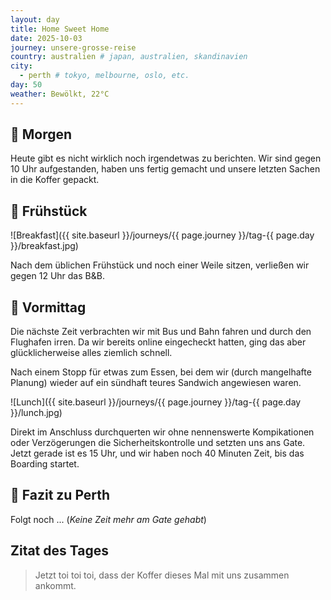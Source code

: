```yaml
---
layout: day
title: Home Sweet Home
date: 2025-10-03
journey: unsere-grosse-reise
country: australien # japan, australien, skandinavien
city:
  - perth # tokyo, melbourne, oslo, etc.
day: 50
weather: Bewölkt, 22°C
---
```


## 🌅 Morgen

Heute gibt es nicht wirklich noch irgendetwas zu berichten.
Wir sind gegen 10 Uhr aufgestanden, haben uns fertig gemacht und unsere letzten Sachen in die Koffer gepackt.

## 🥐 Frühstück

![Breakfast]({{ site.baseurl }}/journeys/{{ page.journey }}/tag-{{ page.day }}/breakfast.jpg)

Nach dem üblichen Frühstück und noch einer Weile sitzen, verließen wir gegen 12 Uhr das B&B.

## 🌇 Vormittag

Die nächste Zeit verbrachten wir mit Bus und Bahn fahren und durch den Flughafen irren.
Da wir bereits online eingecheckt hatten, ging das aber glücklicherweise alles ziemlich schnell.

Nach einem Stopp für etwas zum Essen, bei dem wir (durch mangelhafte Planung) wieder auf ein sündhaft teures Sandwich angewiesen waren.

![Lunch]({{ site.baseurl }}/journeys/{{ page.journey }}/tag-{{ page.day }}/lunch.jpg)

Direkt im Anschluss durchquerten wir ohne nennenswerte Kompikationen oder Verzögerungen die Sicherheitskontrolle und setzten uns ans Gate.
Jetzt gerade ist es 15 Uhr, und wir haben noch 40 Minuten Zeit, bis das Boarding startet.

## 📜 Fazit zu Perth

Folgt noch ... (_Keine Zeit mehr am Gate gehabt_)

## Zitat des Tages

> Jetzt toi toi toi, dass der Koffer dieses Mal mit uns zusammen ankommt.